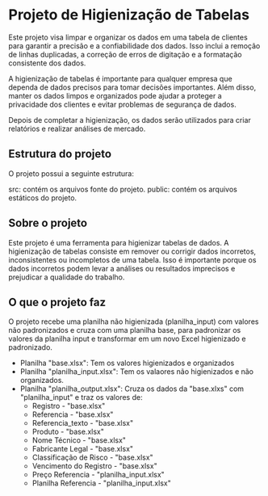 # Projeto de Higienização de Tabelas

Este projeto visa limpar e organizar os dados em uma tabela de clientes para garantir a precisão e a confiabilidade dos dados. Isso inclui a remoção de linhas duplicadas, a correção de erros de digitação e a formatação consistente dos dados.

A higienização de tabelas é importante para qualquer empresa que dependa de dados precisos para tomar decisões importantes. Além disso, manter os dados limpos e organizados pode ajudar a proteger a privacidade dos clientes e evitar problemas de segurança de dados.

Depois de completar a higienização, os dados serão utilizados para criar relatórios e realizar análises de mercado.

## Estrutura do projeto
O projeto possui a seguinte estrutura:

src: contém os arquivos fonte do projeto.
public: contém os arquivos estáticos do projeto.

## Sobre o projeto

Este projeto é uma ferramenta para higienizar tabelas de dados. A higienização de tabelas consiste em remover ou corrigir dados incorretos, inconsistentes ou incompletos de uma tabela. Isso é importante porque os dados incorretos podem levar a análises ou resultados imprecisos e prejudicar a qualidade do trabalho.

## O que o projeto faz

O projeto recebe uma planilha não higienizada (planilha_input) com valores não padronizados e cruza com uma planilha base, para padronizar os valores da planilha input e transformar em um novo Excel higienizado e padronizado.

 - Planilha "base.xlsx":  Tem os valores higienizados e organizados
 - Planilha "planilha_input.xlsx": Tem os valaores não higienizados e não organizados.
 - Planilha "planilha_output.xlsx": Cruza os dados da "base.xlxs" com "planilha_input" e traz os valores de:
    - Registro - "base.xlsx"
    - Referencia - "base.xlsx"
    - Referencia_texto - "base.xlsx"
    - Produto - "base.xlsx"
    - Nome Técnico - "base.xlsx"
    - Fabricante Legal - "base.xlsx"
    - Classificação de Risco - "base.xlsx"
    - Vencimento do Registro - "base.xlsx"
    - Preço Referencia - "planilha_input.xlsx"
    - Planilha Referencia - "planilha_input.xlsx"



